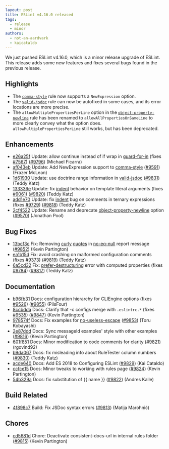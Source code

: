 ```yaml
---
layout: post
title: ESLint v4.16.0 released
tags:
  - release
  - minor
authors:
  - not-an-aardvark
  - kaicataldo
---
```


We just pushed ESLint v4.16.0, which is a minor release upgrade of ESLint. This release adds some new features and fixes several bugs found in the previous release.


## Highlights

* The [`comma-style`](/docs/rules/comma-style) rule now supports a `NewExpression` option.
* The [`valid-jsdoc`](/docs/rules/valid-jsdoc) rule can now be autofixed in some cases, and its error locations are more precise.
* The `allowMultiplePropertiesPerLine` option in the [`object-property-newline`](/docs/rules/object-property-newline) rule has been renamed to `allowAllPropertiesOnSameLine` to more clearly convey what the option does. `allowMultiplePropertiesPerLine` still works, but has been deprecated.

## Enhancements


* [e26a25f](https://github.com/eslint/eslint/commit/e26a25f) Update: allow continue instead of if wrap in [guard-for-in](/docs/rules/guard-for-in) (fixes [#7567](https://github.com/eslint/eslint/issues/7567)) ([#9796](https://github.com/eslint/eslint/issues/9796)) (Michael Ficarra)
* [af043eb](https://github.com/eslint/eslint/commit/af043eb) Update: Add NewExpression support to [comma-style](/docs/rules/comma-style) ([#9591](https://github.com/eslint/eslint/issues/9591)) (Frazer McLean)
* [1d61930](https://github.com/eslint/eslint/commit/1d61930) Update: use doctrine range information in [valid-jsdoc](/docs/rules/valid-jsdoc) ([#9831](https://github.com/eslint/eslint/issues/9831)) (Teddy Katz)
* [133336e](https://github.com/eslint/eslint/commit/133336e) Update: fix [indent](/docs/rules/indent) behavior on template literal arguments (fixes [#9061](https://github.com/eslint/eslint/issues/9061)) ([#9820](https://github.com/eslint/eslint/issues/9820)) (Teddy Katz)
* [add1e70](https://github.com/eslint/eslint/commit/add1e70) Update: fix [indent](/docs/rules/indent) bug on comments in ternary expressions (fixes [#9729](https://github.com/eslint/eslint/issues/9729)) ([#9818](https://github.com/eslint/eslint/issues/9818)) (Teddy Katz)
* [2cf4522](https://github.com/eslint/eslint/commit/2cf4522) Update: Rename and deprecate [object-property-newline](/docs/rules/object-property-newline) option ([#9570](https://github.com/eslint/eslint/issues/9570)) (Jonathan Pool)




## Bug Fixes


* [13bcf3c](https://github.com/eslint/eslint/commit/13bcf3c) Fix: Removing [curly](/docs/rules/curly) [quotes](/docs/rules/quotes) in [no-eq-null](/docs/rules/no-eq-null) report message ([#9852](https://github.com/eslint/eslint/issues/9852)) (Kevin Partington)
* [ea1b15d](https://github.com/eslint/eslint/commit/ea1b15d) Fix: avoid crashing on malformed configuration comments (fixes [#9373](https://github.com/eslint/eslint/issues/9373)) ([#9819](https://github.com/eslint/eslint/issues/9819)) (Teddy Katz)
* [6a5cd32](https://github.com/eslint/eslint/commit/6a5cd32) Fix: [prefer-destructuring](/docs/rules/prefer-destructuring) error with computed properties (fixes [#9784](https://github.com/eslint/eslint/issues/9784)) ([#9817](https://github.com/eslint/eslint/issues/9817)) (Teddy Katz)




## Documentation


* [b96fb31](https://github.com/eslint/eslint/commit/b96fb31) Docs: configuration hierarchy for CLIEngine options (fixes [#9526](https://github.com/eslint/eslint/issues/9526)) ([#9855](https://github.com/eslint/eslint/issues/9855)) (PiIsFour)
* [8ccbdda](https://github.com/eslint/eslint/commit/8ccbdda) Docs: Clarify that -c configs merge with `.eslintrc.*` (fixes [#9535](https://github.com/eslint/eslint/issues/9535)) ([#9847](https://github.com/eslint/eslint/issues/9847)) (Kevin Partington)
* [978574f](https://github.com/eslint/eslint/commit/978574f) Docs: Fix examples for [no-useless-escape](/docs/rules/no-useless-escape) ([#9853](https://github.com/eslint/eslint/issues/9853)) (Toru Kobayashi)
* [2e87ddd](https://github.com/eslint/eslint/commit/2e87ddd) Docs: Sync messageId examples' style with other examples ([#9816](https://github.com/eslint/eslint/issues/9816)) (Kevin Partington)
* [601f851](https://github.com/eslint/eslint/commit/601f851) Docs: Minor modification to code comments for clarity ([#9821](https://github.com/eslint/eslint/issues/9821)) (rgovind92)
* [b9da067](https://github.com/eslint/eslint/commit/b9da067) Docs: fix misleading info about RuleTester column numbers ([#9830](https://github.com/eslint/eslint/issues/9830)) (Teddy Katz)
* [acde640](https://github.com/eslint/eslint/commit/acde640) Docs: Add ES 2018 to Configuring ESLint ([#9829](https://github.com/eslint/eslint/issues/9829)) (Kai Cataldo)
* [ccfce15](https://github.com/eslint/eslint/commit/ccfce15) Docs: Minor tweaks to working with rules page ([#9824](https://github.com/eslint/eslint/issues/9824)) (Kevin Partington)
* [54b329a](https://github.com/eslint/eslint/commit/54b329a) Docs: fix substitution of {{ name }} ([#9822](https://github.com/eslint/eslint/issues/9822)) (Andres Kalle)






## Build Related


* [4f898c7](https://github.com/eslint/eslint/commit/4f898c7) Build: Fix JSDoc syntax errors ([#9813](https://github.com/eslint/eslint/issues/9813)) (Matija Marohnić)




## Chores


* [cd5681d](https://github.com/eslint/eslint/commit/cd5681d) Chore: Deactivate consistent-docs-url in internal rules folder ([#9815](https://github.com/eslint/eslint/issues/9815)) (Kevin Partington)
